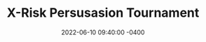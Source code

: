 ---
layout: post
title:  "X-Risk Persusasion Tournament"
date:  2022-06-10 09:40:00 -0400
modified: 2022-06-10 09:41:00 -0400
permalink: "/for_persusasion_tournament/"
status: "Ongoing"
type: "Log"
tags: [forecasting, prediction, gcr, x-risk, global-priorities]
image: /assets/2022/for_biosecurity_tournament/birmingham-museums-trust-YHdOVC7mzkE-unsplash.jpg
description: "Philip Tetlock's tournament"
---